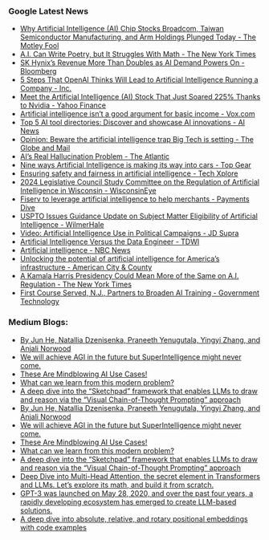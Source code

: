 ### Google Latest News
<!-- GOOGLE-NEWS-CONTENT:START -->

- [Why Artificial Intelligence (AI) Chip Stocks Broadcom, Taiwan Semiconductor Manufacturing, and Arm Holdings Plunged Today - The Motley Fool](https://news.google.com/rss/articles/CBMimAFBVV95cUxNQVBCYlFLRXJadGxCdXpmU1Z2UGhkOTBpUi12T25GRWNsYlFnVXV2ODJYV3FmQ2ZrZDlIT1RHNzJtYVlTMVZmU0J4bFJmRG03bFNDNlRxRjh0UzBfbXB3V0xsblRCRVpNOWdwalBfZHZ3a280RlpwM2tHYkZDSml6NjlPRnduR0hZOU9WV0pRQUZsRkVJSE9XRw?oc=5)
- [A.I. Can Write Poetry, but It Struggles With Math - The New York Times](https://news.google.com/rss/articles/CBMigAFBVV95cUxQQ3lsM2NCS2NSVGNMOW9nQmlmaXdQOUhZVkxsTjd4NjA5SHBoR3lzSnNKbzVHa2o3cTlrc3F4cUQxMURTVE5XMzhoejhnMmxrVmVnWUQ0QVVVYndQNHdMY1BQT05hanJpTDVfc1QwMTU3b3RfR3RJYkY5X0lCWk9DdQ?oc=5)
- [SK Hynix’s Revenue More Than Doubles as AI Demand Powers On - Bloomberg](https://news.google.com/rss/articles/CBMiwgFBVV95cUxNUkRvcDR1dktvOWo2MlBtYzBMUVNvTEdBX08tR3JLczdMbVN2ai1UMVhNS2JTNzlKYlRBNEJtMVFMbjl1ZS1IZzY1bjc1UGlwNDQ5ME9KVzRnR01lSVMta2VHYXd6TVlaUjdRdnBmWDNXVHNIWVAzMzYzSEtQSm55RTFxOHBjVDUyLXUwNEk0REJydlZmc3NnajRFQmg0TUFRV3lqekdpS3RJU0NUMzZjU3VJcE04SE9uRlkxdkJva0JhQQ?oc=5)
- [5 Steps That OpenAI Thinks Will Lead to Artificial Intelligence Running a Company - Inc.](https://news.google.com/rss/articles/CBMiuAFBVV95cUxNMkdWR3JURWpuV00xT1BoWE5kUnFHbHQ0R1Q4bDJFTHpxWG5UYWlCODEzVlpwLTBEbmhFN2ticEdGeDdsUVh5ZXllbEdaMGFSbG1sZlprdnZrQl9BMHpXejdiT0YzMkl0UUIyLXV2bTdpZ1RhTlFSUW9fRExrV0lUT0xXbzM2NVJ6RElENkxDVkxjRk1xNzBZUnpzM3RobFhNLWx4Tzd6RjNzT2t3eXZhSXhKU0tjWVhm?oc=5)
- [Meet the Artificial Intelligence (AI) Stock That Just Soared 225% Thanks to Nvidia - Yahoo Finance](https://news.google.com/rss/articles/CBMiiwFBVV95cUxNN0c5RkhsVF8tOHpDRk1CVm12NlgzVVRnMlJ2RjY1TS1pa2JFd01LNkFSQkFpMzV0LXlWb0RtU3VwRHZrUVhzTlVHY25CaUswLXc0RHhuTlB4T3hkSEhNNHVmT1lQOGRWdjNzSGlXMUQzY2lUZ3JxMWp5QkxNYmxiM3BSMFk4UmJLMTM4?oc=5)
- [Artificial intelligence isn’t a good argument for basic income - Vox.com](https://news.google.com/rss/articles/CBMikwFBVV95cUxQZnZ2amV5VjVRZ0RxUF9QWnRtdVZjM3c1RFlPWWJ5cmgwWDBFRmpXN3piLTJvamtFUmhWOHdVMk5rUC1naVUtX2FLWkw0Tk0yZjZQV1lMSXdyWkV2N0JNM1NESDJiTGpZUjdRX0Q2UHk5ZEVVR1hRSkpYakxkQVhmMGVmalhiTy1NOEpLekF6MFV5MkE?oc=5)
- [Top 5 AI tool directories: Discover and showcase AI innovations - AI News](https://news.google.com/rss/articles/CBMisgFBVV95cUxQeXNpVXhxdjVSSWMxNVJwMTlqQ1ZIckh0WDI3clJKSDRWb0ZGUlhEaU1XaUVmMDVocHlWRWVhZ2Jvd21ZNkp5d3JHVWtFbENETlBDcVpReGZJX2ZGMFJpVU5jOTU5dV82TzNrX1VGTm9JaW1DVWJTN2JjQmdUV21xay1IdXFmQjFsQ1o3b3RTbzRzNzdnRlE2TkRkTHZsUGQ2Q25uMkMzRm43MWtqQ0g2VWx3?oc=5)
- [Opinion: Beware the artificial intelligence trap Big Tech is setting - The Globe and Mail](https://news.google.com/rss/articles/CBMivAFBVV95cUxNOExYT3FPamV0cmdvVXBfajU3VTBHSzZfakExMTJaV1lfeEV1czI0LWxqdVNYX09MSVBWYTVYNzlfa1FqSGR2Qi1vNmRXa1cyeTZHOE5ZRzhoZjkwYjJ3TWhYSUU5SFF0VFVBa2NrMXUyeGhkaGpDU3NLQ2t2UU5qeDlLZl9UWEVtNE5XVGVWZXhDU2huSXB1ckRWVTNiYW9mTmJtWk4tTkxoc01BWHNHUG9oRExjRjM4VzdfMw?oc=5)
- [AI’s Real Hallucination Problem - The Atlantic](https://news.google.com/rss/articles/CBMijgFBVV95cUxNTU9Ba214TEU0aWVfSWJmcW82akl6OF82T3hGS1c5WmloNUNYbGEtTXM5Z1BpTGVET0V1aVRtakM5M1R0NHZSS2l4LVdmLVVrTUtTdmV2QUNvUkRQVzdLQUJGZHdlUk1fLXVBV2pWNVUtOXZKWVM1TklVWTlEdHU1T19DVGtwQUg1ZGU3dGVR?oc=5)
- [Nine ways Artificial Intelligence is making its way into cars - Top Gear](https://news.google.com/rss/articles/CBMilgFBVV95cUxQaHZjYWVGZzNiTmpDRTdJNVJ1dDAtLTE5cC1ueVM5QWxhUTVteUZkZFl4UlE1NUVWeWkwMjVBdzJkdi1WSmljVHlBUnJFLTJQbDBXU1F2b2NjRllCTlFSLWNyS2hEcDZXMzRhM0JNVko5cDZuMkx6MU1OWUo5WDBPU1JESzNQZ1RfSUF6WHNLelR0Y3NNU2c?oc=5)
- [Ensuring safety and fairness in artificial intelligence - Tech Xplore](https://news.google.com/rss/articles/CBMihwFBVV95cUxOMXJyX2trNWJ1VVhkbXBIRGtzWWhaVVZVNmJFYkx4bTNmUGlkNWp2QWZ1VFdkZHNpZC02alV0Vk50bVltV3RZelB3YzlHdzl0QUJ4NGo4Zi1iV09KekJpamNITFhYRGhjVFktN0FuTG94R2F2Uk5QdlB5UmhXVzJMS3BYbTNrY1k?oc=5)
- [2024 Legislative Council Study Committee on the Regulation of Artificial Intelligence in Wisconsin - WisconsinEye](https://news.google.com/rss/articles/CBMiyAFBVV95cUxQVWY5UWptZklkOWJDSFJHa2pXMl9nNFI4Mjl1RlpaNFJ0a0I3TVBxSDU2bmpwUHFyalhJcTc0RjdJNGF1anVSMW4tNVFnV1dBVVlhLThyTXBCUFdjOXpjZkJnSWdXcUZLcmptV3VhTEwwQ05Xck5YVURDR0xFRWtiVEZmRktYR1l4SW1EelRMeEZydmhwUW5NRlE5X0FzejNKNDBkeGVfNEJoUjZmQjJ1TlVBeGJBVnJnM2V3ZlR6ZEZMM3h6RlNGOA?oc=5)
- [Fiserv to leverage artificial intelligence to help merchants - Payments Dive](https://news.google.com/rss/articles/CBMipAFBVV95cUxQcWkzMXNFMmU0MXFLQUsxeVZtQ0dWNkJ4OW9kdWFLLUVxOXdxQ2RWYmlpem5vYzYtcVpnMy1zeXFnS3l2ckYzOExwYW5wU2trQjZSWXFBZ2c0SHVGdERqYkFEUVcxSWQybDRMNU5xbXZFb0RYRW1uc1gwaGR0YlYwTGd1d3NfQThXNm5oSnpueW5vMDItZ0t4WWxlNXRqaUhJd19reQ?oc=5)
- [USPTO Issues Guidance Update on Subject Matter Eligibility of Artificial Intelligence - WilmerHale](https://news.google.com/rss/articles/CBMi4AFBVV95cUxOQ3ViS2tOa0pXMS03bDdEU2t5cmluUXRfMjFWRU41N2NpYU9Ya2JVUk5tTDZmVnd3aFpUemdfMlMxcjdDVk5aYVFpeGRBUzhwM0NwbXdsSTNEY3RNMndMZzVpNGVCMXpXRjJrNk9QZHRYN2NpM2RqRHVMX1BFUUU0RjlFYzZSTGFWajR2Y3A4azZRSTUzSTR6d3hwYkFwZGlJNG00ekUzSnlWMGhXaUx2c3R6Yl9qWDdNX0VveFUyZC1zYVVKektpa1dwUFdXblN4eS1DR2FDd1REcF83YkhsaQ?oc=5)
- [Video: Artificial Intelligence Use in Political Campaigns - JD Supra](https://news.google.com/rss/articles/CBMihwFBVV95cUxPSE9rMURpT1pHSmMxN3QwcVMxSUxoa1lfcXM1d19KejR6Y09PMzJoR2l6aW9TbDZnTUlvYUJ6N3RjbEZFSWVWY1dkVUQ0cVRYMTEtVl9wbUpBNWJDUGpnT3dkN3ZnTGltajJQdEdTQ0VMZ2lLRks1NHA0czlEX0lGZUltbS1sd1k?oc=5)
- [Artificial Intelligence Versus the Data Engineer - TDWI](https://news.google.com/rss/articles/CBMinwFBVV95cUxQcWFCTDFZM0NMU0xZZWQ5LXZVbzQ1dmlKZV9fY0ZzV2R2RTl1eDJkWHZiQnJGczNjOFhYT1FZT01ZWEpTM0J0OWpSOC03UWczSXVVcFhaWlVSU2NRLXVSLVRBTnQ5MGdfMDM0OFRqZXhud0FseFZPMEFHbVEyRFdqSVp4c0pDd2hIeDBvTW5iOXFXWUljRldyWWVQS1pVUU0?oc=5)
- [Artificial intelligence - NBC News](https://news.google.com/rss/articles/CBMiW0FVX3lxTFBONkx3V0dabzdYVzRhN0FYSUhSNlpEcXdMM2dhMVVpbThLUENvc1JpNURlQk5TZW95cnFBcnlHUERJYW92Y2hONF9vYjhLd3pwbS15SjA3Rmw2bnc?oc=5)
- [Unlocking the potential of artificial intelligence for America’s infrastructure - American City & County](https://news.google.com/rss/articles/CBMixwFBVV95cUxPTHkyaDVCTmVKZ3NPRU9PRHUyemFEbXFVdmFXLUNaSzcyb0dtY3RaaWJmX1pYQU40Y00xWm1ydXBCVlluWHFYWW1jaXRyNTUyNHJ1aVFJR2hvdnBjZXR0VVVWeGhNVE9JeVhPcm5BeWc1X0RqSW9vczdONjlxV2Rob1E2WERYb0J1cDFXWjI5MndQNEZsWTJCMGgwT3dRU1BYX1NObXZyR0JEbUFxTG1lYVl0Q2JHMVRJMjBtakZLdUd3WG9nZjNn?oc=5)
- [A Kamala Harris Presidency Could Mean More of the Same on A.I. Regulation - The New York Times](https://news.google.com/rss/articles/CBMihAFBVV95cUxNblRpY2E5djdjU3d0LXFQcXE2YllzdEV3MF9nVUdwWFpQRS1KcXpaUXBKRFV6SmpCby12ejF0dURKNEkzNzZqSFdZYkw2bmVsVng3V3FlOHk0ZndQTkd0ZUlYQzd3eF85VkZHbVJPWHRGbi1HdDlrT3p6M1hVYm9QaDBFMVk?oc=5)
- [First Course Served, N.J., Partners to Broaden AI Training - Government Technology](https://news.google.com/rss/articles/CBMipgFBVV95cUxQUDBkS0E1Z0xZWmthUG1iMENHdHhSSTVjMlVhQV9tR2RwbE9XX2xGVDg0Q2dZUTJoanZyUERsaXRJSmlkTmhMZEMtYjl3Y0d6UEN3TS1HbklQYWRsRDR5SWF6MnlOa3dlZURFQUY3S1RhVDR3WHh0UTYzRDlKaDRMeE1vVEJLX2I4UjU1bDdUeW80RDZJYl9GWlRlZUFCdVd6bEt5R29n?oc=5)<!-- GOOGLE-NEWS-CONTENT:END -->

### Medium Blogs:
<!-- MEDIUM-CONTENT:START -->

- [By Jun He, Natallia Dzenisenka, Praneeth Yenugutala, Yingyi Zhang, and Anjali Norwood](https://medium.com/netflix-techblog/maestro-netflixs-workflow-orchestrator-ee13a06f9c78?source=topic_portal_recommended_stories---------0-84----------machine_learning----------99d7409d_7061_4ea4_8a90_9d15481af0ca-------)
- [We will achieve AGI in the future but SuperIntelligence might never come.](https://medium.com/aiguys/the-hidden-limits-of-superintelligence-why-it-might-never-happen-45c78102142f?source=topic_portal_recommended_stories---------1-107----------machine_learning----------99d7409d_7061_4ea4_8a90_9d15481af0ca-------)
- [These Are Mindblowing AI Use Cases!](https://medium.com/the-generator/top-20-gpt-4o-use-cases-that-actually-improve-your-everyday-life-c136f2c802d2?source=topic_portal_recommended_stories---------2-85----------machine_learning----------99d7409d_7061_4ea4_8a90_9d15481af0ca-------)
- [What can we learn from this modern problem?](https://medium.com/towards-data-science/forecasting-us-gdp-using-machine-learning-and-mathematics-62f3f794d690?source=topic_portal_recommended_stories---------3-84----------machine_learning----------99d7409d_7061_4ea4_8a90_9d15481af0ca-------)
- [A deep dive into the “Sketchpad” framework that enables LLMs to draw and reason via the “Visual Chain-of-Thought Prompting” approach](https://medium.com/gitconnected/an-llm-with-a-visual-sketchpad-can-now-smash-its-competitors-without-one-5bf00e7dd929?source=topic_portal_recommended_stories---------4-107----------machine_learning----------99d7409d_7061_4ea4_8a90_9d15481af0ca-------)
- [By Jun He, Natallia Dzenisenka, Praneeth Yenugutala, Yingyi Zhang, and Anjali Norwood](https://medium.com/netflix-techblog/maestro-netflixs-workflow-orchestrator-ee13a06f9c78?source=topic_portal_recommended_stories---------0-84----------machine_learning----------99d7409d_7061_4ea4_8a90_9d15481af0ca-------)
- [We will achieve AGI in the future but SuperIntelligence might never come.](https://medium.com/aiguys/the-hidden-limits-of-superintelligence-why-it-might-never-happen-45c78102142f?source=topic_portal_recommended_stories---------1-107----------machine_learning----------99d7409d_7061_4ea4_8a90_9d15481af0ca-------)
- [These Are Mindblowing AI Use Cases!](https://medium.com/the-generator/top-20-gpt-4o-use-cases-that-actually-improve-your-everyday-life-c136f2c802d2?source=topic_portal_recommended_stories---------2-85----------machine_learning----------99d7409d_7061_4ea4_8a90_9d15481af0ca-------)
- [What can we learn from this modern problem?](https://medium.com/towards-data-science/forecasting-us-gdp-using-machine-learning-and-mathematics-62f3f794d690?source=topic_portal_recommended_stories---------3-84----------machine_learning----------99d7409d_7061_4ea4_8a90_9d15481af0ca-------)
- [A deep dive into the “Sketchpad” framework that enables LLMs to draw and reason via the “Visual Chain-of-Thought Prompting” approach](https://medium.com/gitconnected/an-llm-with-a-visual-sketchpad-can-now-smash-its-competitors-without-one-5bf00e7dd929?source=topic_portal_recommended_stories---------4-107----------machine_learning----------99d7409d_7061_4ea4_8a90_9d15481af0ca-------)
- [Deep Dive into Multi-Head Attention, the secret element in Transformers and LLMs. Let’s explore its math, and build it from scratch.](https://medium.com/towards-data-science/the-math-behind-multi-head-attention-in-transformers-c26cba15f625?source=topic_portal_recommended_stories---------5-85----------machine_learning----------99d7409d_7061_4ea4_8a90_9d15481af0ca-------)
- [GPT-3 was launched on May 28, 2020, and over the past four years, a rapidly developing ecosystem has emerged to create LLM-based solutions.](https://medium.com/@cobusgreyling/large-language-model-use-augmentation-4795c3fbd990?source=topic_portal_recommended_stories---------6-84----------machine_learning----------99d7409d_7061_4ea4_8a90_9d15481af0ca-------)
- [A deep dive into absolute, relative, and rotary positional embeddings with code examples](https://medium.com/towards-data-science/understanding-positional-embeddings-in-transformers-from-absolute-to-rotary-31c082e16b26?source=topic_portal_recommended_stories---------7-107----------machine_learning----------99d7409d_7061_4ea4_8a90_9d15481af0ca-------)<!-- MEDIUM-CONTENT:END -->
